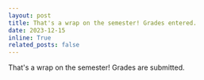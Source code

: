 ```yaml
---
layout: post
title: That's a wrap on the semester! Grades entered.
date: 2023-12-15
inline: True
related_posts: false
---
```


That's a wrap on the semester! Grades are submitted.
